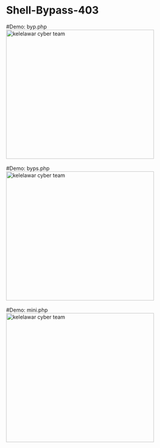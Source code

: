 # Shell-Bypass-403


#Demo: byp.php
<img src="https://b.top4top.io/p_2240atjle0.png" width="400" height="350" alt="kelelawar cyber team">
<br><br>
#Demo: byps.php
<img src="https://k.top4top.io/p_22401nfyr0.png" width="400" height="350" alt="kelelawar cyber team">
<br><br>
#Demo: mini.php
<img src="https://g.top4top.io/p_2242r1bcb0.png" width="400" height="350" alt="kelelawar cyber team">
